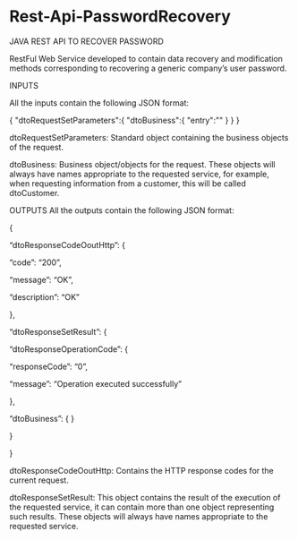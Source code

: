 # Rest-Api-PasswordRecovery
JAVA REST API TO RECOVER PASSWORD

RestFul Web Service developed to contain data recovery and modification methods corresponding to recovering a generic company’s user password.

INPUTS

All the inputs contain the following JSON format:

{
"dtoRequestSetParameters":{
"dtoBusiness":{
"entry":""
}
}
}

dtoRequestSetParameters: Standard object containing the business objects of the request.

dtoBusiness: Business object/objects for the request. These objects will always have names appropriate to the requested service, for example, when requesting information from a customer, this will be called dtoCustomer.

OUTPUTS
All the outputs contain the following JSON format:

{

“dtoResponseCodeOoutHttp”: {

“code”: “200”,

“message”: “OK”,

“description”: “OK”

},

“dtoResponseSetResult”: {

“dtoResponseOperationCode”: {

“responseCode”: “0”,

“message”: “Operation executed successfully”

},

“dtoBusiness”: { }

}

}

dtoResponseCodeOoutHttp: Contains the HTTP response codes for the current request.

dtoResponseSetResult: This object contains the result of the execution of the requested service, it can contain more than one object representing such results. These objects will always have names appropriate to the requested service.
